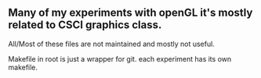 Many of my experiments with openGL it's mostly related to CSCI graphics class. 
---------

All/Most of these files are not maintained and mostly not useful.

Makefile in root is just a wrapper for git. each experiment has its own makefile.
